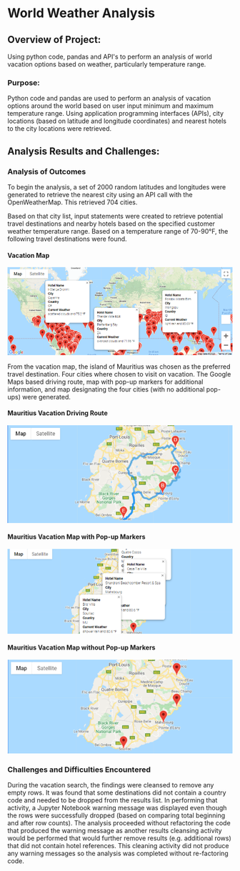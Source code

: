 # World Weather Analysis

## Overview of Project:

Using python code, pandas and API's to perform an analysis of world vacation options based on weather, particularly temperature range.  

### Purpose:

Python code and pandas are used to perform an analysis of vacation options around the world based on user input minimum and maximum temperature range.  Using application programming interfaces (APIs), city locations (based on latitude and longitude coordinates) and nearest hotels  to the city locations were retrieved.

## Analysis Results and Challenges:

### Analysis of Outcomes 
To begin the analysis, a set of 2000 random latitudes and longitudes were generated to retrieve the nearest city using an API call with the OpenWeatherMap.  This retrieved 704 cities.

Based on that city list, input statements were created to retrieve potential travel destinations and nearby hotels based on the specified customer weather temperature range.  Based on a temperature range of 70-90°F, the following travel destinations were found.

#### Vacation Map
![](Weather_Database/WeatherPy_vacation_map.png)

From the vacation map, the island of Mauritius was chosen as the preferred travel destination.  Four cities where chosen to visit on vacation.  The Google Maps based driving route, map with pop-up markers for additional information, and map designating the four cities (with no additional pop-ups) were generated.

#### Mauritius Vacation Driving Route
![](Vacation_Itinerary/WeatherPy_travel_map.png)
    

#### Mauritius Vacation Map with Pop-up Markers
![](Vacation_Itinerary/WeatherPy_travel_map_markers.png)


#### Mauritius Vacation Map without Pop-up Markers
![](Vacation_Itinerary/WeatherPy_travel_map_markers_nopop.png)


### Challenges and Difficulties Encountered
During the vacation search, the findings were cleansed to remove any empty rows.  It was found that some destinations did not contain a country code and needed to be dropped from the results list.  In performing that activity, a Jupyter Notebook warning message was displayed even though the rows were successfully dropped (based on comparing total beginning and after row counts).  The analysis proceeded without refactoring the code that produced the warning message as another results cleansing activity would be performed that would further remove results (e.g. additional rows) that did not contain hotel references. This cleaning activity did not produce any warning messages so the analysis was completed without re-factoring code.
